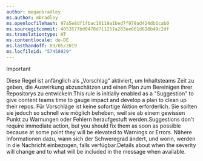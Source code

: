 ```yaml
---
author: meganbradley
ms.author: mbradley
ms.openlocfilehash: 97a5e8df1fbac10119a1bed7f979ad424db1cab0
ms.sourcegitcommit: 4053577bd0478d711257a283ee661d618b49c2df
ms.translationtype: HT
ms.contentlocale: de-DE
ms.lasthandoff: 03/05/2019
ms.locfileid: "57458029"
---
```

> [!IMPORTANT]
> <span data-ttu-id="8c9f7-101">Diese Regel ist anfänglich als „Vorschlag“ aktiviert, um Inhaltsteams Zeit zu geben, die Auswirkung abzuschätzen und einen Plan zum Bereinigen ihrer Repositorys zu entwickeln.</span><span class="sxs-lookup"><span data-stu-id="8c9f7-101">This rule is initially enabled as a "Suggestion" to give content teams time to gauge impact and develop a plan to clean up their repos.</span></span> <span data-ttu-id="8c9f7-102">Für Vorschläge ist keine sofortige Aktion erforderlich. Sie sollten sie jedoch so schnell wie möglich beheben, weil sie ab einem gewissen Punkt zu Warnungen oder Fehlern heraufgestuft werden.</span><span class="sxs-lookup"><span data-stu-id="8c9f7-102">Suggestions don't require immediate action, but you should fix them as soon as possible because at some point they will be elevated to Warnings or Errors.</span></span> <span data-ttu-id="8c9f7-103">Nähere Informationen dazu, wann sich der Schweregrad ändert, und worin, werden in die Nachricht einbezogen, falls verfügbar.</span><span class="sxs-lookup"><span data-stu-id="8c9f7-103">Details about when the severity will change and to what will be included in the message when available.</span></span>